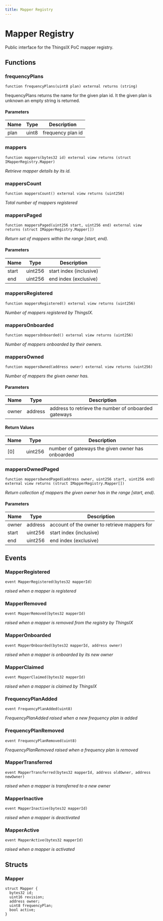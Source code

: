 ```yaml
---
title: Mapper Registry
---
```

# Mapper Registry
 Public interface for the ThingsIX PoC mapper registry.

## Functions

### frequencyPlans

```solidity
function frequencyPlans(uint8 plan) external returns (string)
```

frequencyPlans returns the name for the given plan id.
It the given plan is unknown an empty string is returned.

#### Parameters

| Name | Type | Description |
| ---- | ---- | ----------- |
| plan | uint8 | frequency plan id |

### mappers

```solidity
function mappers(bytes32 id) external view returns (struct IMapperRegistry.Mapper)
```

_Retrieve mapper details by its id._

### mappersCount

```solidity
function mappersCount() external view returns (uint256)
```

_Total number of mappers registered_

### mappersPaged

```solidity
function mappersPaged(uint256 start, uint256 end) external view returns (struct IMapperRegistry.Mapper[])
```

_Return set of mappers within the range [start, end)._

#### Parameters

| Name | Type | Description |
| ---- | ---- | ----------- |
| start | uint256 | start index (inclusive) |
| end | uint256 | end index (exclusive) |

### mappersRegistered

```solidity
function mappersRegistered() external view returns (uint256)
```

_Number of mappers registered by ThingsIX._

### mappersOnboarded

```solidity
function mappersOnboarded() external view returns (uint256)
```

_Number of mappers onboarded by their owners._

### mappersOwned

```solidity
function mappersOwned(address owner) external view returns (uint256)
```

_Number of mappers the given owner has._

#### Parameters

| Name | Type | Description |
| ---- | ---- | ----------- |
| owner | address | address to retrieve the number of onboarded gateways |

#### Return Values

| Name | Type | Description |
| ---- | ---- | ----------- |
| [0] | uint256 | number of gateways the given owner has onboarded |
### mappersOwnedPaged

```solidity
function mappersOwnedPaged(address owner, uint256 start, uint256 end) external view returns (struct IMapperRegistry.Mapper[])
```

_Return collection of mappers the given owner has in the range
[start, end)._

#### Parameters

| Name | Type | Description |
| ---- | ---- | ----------- |
| owner | address | account of the owner to retrieve mappers for |
| start | uint256 | start index (inclusive) |
| end | uint256 | end index (exclusive) |

## Events

### MapperRegistered

```solidity
event MapperRegistered(bytes32 mapperId)
```

_raised when a mapper is registered_

### MapperRemoved

```solidity
event MapperRemoved(bytes32 mapperId)
```

_raised when a mapper is removed from the registry by ThingsIX_

### MapperOnboarded

```solidity
event MapperOnboarded(bytes32 mapperId, address owner)
```

_raised when a mapper is onboarded by its new owner_

### MapperClaimed

```solidity
event MapperClaimed(bytes32 mapperId)
```

_raised when a mapper is claimed by ThingsIX_

### FrequencyPlanAdded

```solidity
event FrequencyPlanAdded(uint8)
```

_FrequencyPlanAdded raised when a new frequency plan is added_

### FrequencyPlanRemoved

```solidity
event FrequencyPlanRemoved(uint8)
```

_FrequencyPlanRemoved raised when a frequency plan is removed_

### MapperTransferred

```solidity
event MapperTransferred(bytes32 mapperId, address oldOwner, address newOwner)
```

_raised when a mapper is transferred to a new owner_

### MapperInactive

```solidity
event MapperInactive(bytes32 mapperId)
```

_raised when a mapper is deactivated_

### MapperActive

```solidity
event MapperActive(bytes32 mapperId)
```

_raised when a mapper is activated_

## Structs

### Mapper

```solidity
struct Mapper {
  bytes32 id;
  uint16 revision;
  address owner;
  uint8 frequencyPlan;
  bool active;
}
```

